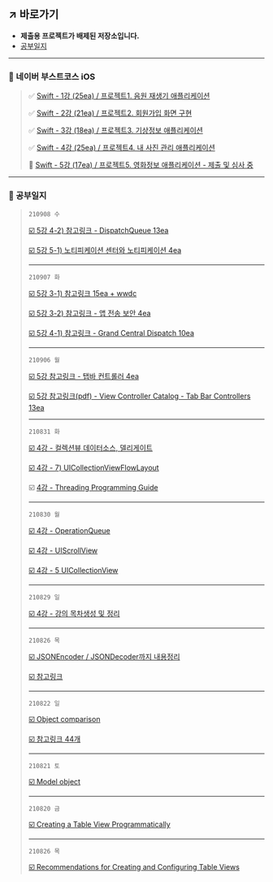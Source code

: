 ## ↗️ 바로가기
- **제출용 프로젝트가 배제된 저장소입니다.**
- [공부일지](https://github.com/jhy0409/210810-bstProjects#-%EA%B3%B5%EB%B6%80%EC%9D%BC%EC%A7%80)


***
### 📖 네이버 부스트코스 iOS
 
> ✅ [Swift - 1강 (25ea) / 프로젝트1. 음원 재생기 애플리케이션](https://www.notion.so/210810-bst-Swift-1-25ea-1-f00eb331789743beac6dbfaa4befc0f4)
>
> ✅ [Swift - 2강 (21ea) / 프로젝트2. 회원가입 화면 구현](https://www.notion.so/210814-bst-Swift-2-21ea-2-0986ec77792e4badbdce48f934b8cefd)
>
> ✅ [Swift - 3강 (18ea) / 프로젝트3. 기상정보 애플리케이션](https://www.notion.so/210819-bst-Swift-3-18ea-3-8f66ba5824534903a062dee8400e1339)
>
> ✅ [Swift - 4강 (25ea) / 프로젝트4. 내 사진 관리 애플리케이션](https://www.notion.so/210829-bst-Swift-4-25ea-4-6a043b76884a4f998a489a4928ad7146)
>
> 🔲 [Swift - 5강 (17ea) / 프로젝트5. 영화정보 애플리케이션 - 제출 및 심사 중](https://www.notion.so/210906-bst-Swift-5-17ea-5-9aaea9c6a3c84fd08cf044331b8d2bcc)
***
### 📖 공부일지


> `210908 수`
>
> [☑️ 5강 4-2) 참고링크 - DispatchQueue 13ea](https://www.notion.so/jhcode/210906-bst-Swift-5-17ea-5-9aaea9c6a3c84fd08cf044331b8d2bcc#1bdbd724c3104500991bbe857a6dc58b)
> 
> [☑️ 5강 5-1) 노티피케이션 센터와 노티피케이션 4ea](https://www.notion.so/jhcode/210906-bst-Swift-5-17ea-5-9aaea9c6a3c84fd08cf044331b8d2bcc#d744214068cb4694b884288c8e5c9ab3)
> ***
> `210907 화`
> 
> [☑️ 5강 3-1) 참고링크 15ea + wwdc](https://www.notion.so/jhcode/210906-bst-Swift-5-17ea-5-9aaea9c6a3c84fd08cf044331b8d2bcc#02dd8840eb1944eb817e8e46c83ba3a4)
> 
> [☑️ 5강 3-2) 참고링크 - 앱 전송 보안 4ea](https://www.notion.so/jhcode/210906-bst-Swift-5-17ea-5-9aaea9c6a3c84fd08cf044331b8d2bcc#9c675af6ade7452f937791a2fab09120)
>
> [☑️ 5강 4-1) 참고링크 - Grand Central Dispatch 10ea](https://www.notion.so/jhcode/210906-bst-Swift-5-17ea-5-9aaea9c6a3c84fd08cf044331b8d2bcc#e6863a4d91e04721af35e8998c9374e6)
> ***
> `210906 월`
> 
> [☑️ 5강 참고링크 - 탭바 컨트롤러 4ea](https://www.notion.so/jhcode/210906-bst-Swift-5-17ea-5-9aaea9c6a3c84fd08cf044331b8d2bcc#026b5e3014524fcb9937ccdba9f54f26)
> 
> [☑️ 5강 참고링크(pdf) - View Controller Catalog - Tab Bar Controllers 13ea](https://www.notion.so/jhcode/210906-bst-Swift-5-17ea-5-9aaea9c6a3c84fd08cf044331b8d2bcc#e0d4f26a95e24f65bc286793d59c35c3)
> ***
>  `210831 화` 
> 
> [☑️ 4강 - 컬렉션뷰 데이터소스, 델리게이트](https://www.notion.so/jhcode/210829-bst-Swift-4-25ea-4-6a043b76884a4f998a489a4928ad7146#8044391a81ea4827a91a43b2735b8cbd)
> 
> [☑️ 4강 - 7) UICollectionViewFlowLayout](https://www.notion.so/jhcode/210829-bst-Swift-4-25ea-4-6a043b76884a4f998a489a4928ad7146#acd024f40f5e486cba0a832008d41930)
> 
> ☑️ [4강 - Threading Programming Guide](https://www.notion.so/jhcode/210829-bst-Swift-4-25ea-4-6a043b76884a4f998a489a4928ad7146#257b40f921e148278ccca29dbac1eb9a)
> ***
> `210830 월` 
> 
> [☑️ 4강 - OperationQueue](https://www.notion.so/jhcode/210829-bst-Swift-4-25ea-4-6a043b76884a4f998a489a4928ad7146#429cc99907944ab6b48249591a7d80a4)
> 
> [☑️ 4강 - UIScrollView](https://www.notion.so/jhcode/210829-bst-Swift-4-25ea-4-6a043b76884a4f998a489a4928ad7146#cbddcaa0300f4436b41358366db99836)
> 
> [☑️ 4강 - 5 UICollectionView](https://www.notion.so/jhcode/210829-bst-Swift-4-25ea-4-6a043b76884a4f998a489a4928ad7146#5c3336b1333d41398e7713b3d0015723)
> ***
> 
> `210829 일` 
> 
> [☑️ 4강 - 강의 목차생성 및 정리](https://www.notion.so/jhcode/210829-bst-Swift-4-25ea-4-6a043b76884a4f998a489a4928ad7146#2187440d20e7430f8620bb4ec272c3fd)
> ***
> 
> `210826 목` 
> 
> [☑️ JSONEncoder / JSONDecoder까지 내용정리](https://www.notion.so/jhcode/210819-bst-Swift-3-18ea-3-8f66ba5824534903a062dee8400e1339#46d57d341de74ba2b857fe50a6a2d598)
> 
> [☑️ 참고링크](https://www.notion.so/jhcode/210819-bst-Swift-3-18ea-3-8f66ba5824534903a062dee8400e1339#a1614cf0213640da81463379b024dfb7)
> ***
> 
> `210822 일` 
> 
> [☑️ Object comparison](https://www.notion.so/jhcode/210814-bst-Swift-2-21ea-2-0986ec77792e4badbdce48f934b8cefd#28d7812ed8604c38b163b621320454c0)
> 
> [☑️ 참고링크 44개](https://www.notion.so/jhcode/210814-bst-Swift-2-21ea-2-_-0986ec77792e4badbdce48f934b8cefd#4d4ea7cb89f74ced9af7d3992b4ca02a)
> ***
> 
> `210821 토` 
> 
> [☑️ Model object](https://www.notion.so/jhcode/210814-bst-Swift-2-21ea-2-0986ec77792e4badbdce48f934b8cefd#5d62a885609f42bd933f4aab94defdec)
> ***
> 
> `210820 금` 
> 
> [☑️ Creating a Table View Programmatically](https://www.notion.so/jhcode/210819-bst-Swift-3-18ea-3-8f66ba5824534903a062dee8400e1339#d66edd3b6553443a9283d8670a46c7c9)
> ***
> 
> `210826 목` 
> 
> [☑️ Recommendations for Creating and Configuring Table Views](https://www.notion.so/jhcode/210819-bst-Swift-3-18ea-3-8f66ba5824534903a062dee8400e1339#185eab4015f4435aab6030f1ea3c46a3)

